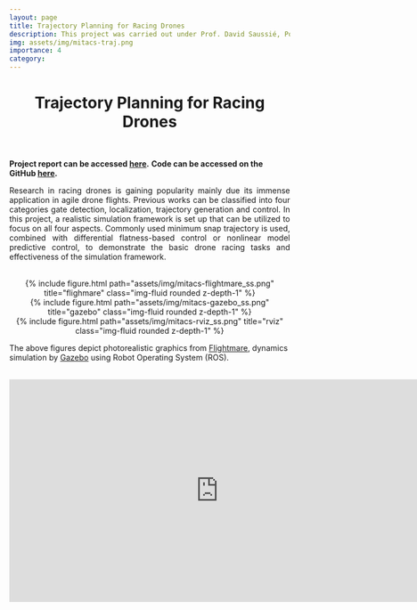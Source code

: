 ```yaml
---
layout: page
title: Trajectory Planning for Racing Drones
description: This project was carried out under Prof. David Saussié, Polytechnique Montréal during my summer internship. I developed a simulation frameowrk for drone racing and demonstrated trajectory planning and control algorithms on the same.
img: assets/img/mitacs-traj.png
importance: 4
category: 
---
```

<h1 align="center">
Trajectory Planning for Racing Drones
</h1>

<br />

<!-- <a href="/assets/pdf/mitacs.pdf"> report </a> -->
**Project report can be accessed [here](../../assets/pdf/mitacs.pdf).**
**Code can be accessed on the GitHub [here](https://github.com/anavsalkar/race_drone).**

<p align="justify">
Research in racing drones is gaining popularity mainly due its immense application in agile drone flights. Previous works can be classified into four categories gate detection, localization, trajectory generation and control. In this project, a realistic simulation framework is set up that can be utilized to focus on all four aspects. Commonly used minimum snap trajectory is used, combined with differential flatness-based control or nonlinear model predictive control, to demonstrate the basic drone racing tasks and effectiveness of the simulation framework. 
</p>
<br />

<div class="row" align="center">
    <div class="col-sm mt-3 mt-md-0">
        {% include figure.html path="assets/img/mitacs-flightmare_ss.png" title="flighmare" class="img-fluid rounded z-depth-1" %}
    </div>
    <div class="col-sm mt-3 mt-md-0">
        {% include figure.html path="assets/img/mitacs-gazebo_ss.png" title="gazebo" class="img-fluid rounded z-depth-1" %}
    </div>
    <div class="col-sm mt-3 mt-md-0">
        {% include figure.html path="assets/img/mitacs-rviz_ss.png" title="rviz" class="img-fluid rounded z-depth-1" %}
    </div>
</div>

The above figures depict photorealistic graphics from [Flightmare](https://flightmare.readthedocs.io/en/latest/index.html), dynamics simulation by [Gazebo](https://gazebosim.org/) using Robot Operating System (ROS). 

<br />

<iframe width="750" height="400" src="https://www.youtube.com/embed/mKJUHDs2lqE" title="YouTube video player" frameborder="0" allow="accelerometer; autoplay; clipboard-write; encrypted-media; gyroscope; picture-in-picture" allowfullscreen></iframe>


